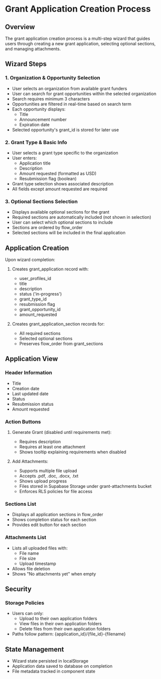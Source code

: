# Grant Application Creation Process

## Overview
The grant application creation process is a multi-step wizard that guides users through creating a new grant application, selecting optional sections, and managing attachments.

## Wizard Steps

### 1. Organization & Opportunity Selection
- User selects an organization from available grant funders
- User can search for grant opportunities within the selected organization
- Search requires minimum 3 characters
- Opportunities are filtered in real-time based on search term
- Each opportunity displays:
  - Title
  - Announcement number
  - Expiration date
- Selected opportunity's grant_id is stored for later use

### 2. Grant Type & Basic Info
- User selects a grant type specific to the organization
- User enters:
  - Application title
  - Description
  - Amount requested (formatted as USD)
  - Resubmission flag (boolean)
- Grant type selection shows associated description
- All fields except amount requested are required

### 3. Optional Sections Selection
- Displays available optional sections for the grant
- Required sections are automatically included (not shown in selection)
- User can select which optional sections to include
- Sections are ordered by flow_order
- Selected sections will be included in the final application

## Application Creation
Upon wizard completion:
1. Creates grant_application record with:
   - user_profiles_id
   - title
   - description
   - status ('in-progress')
   - grant_type_id
   - resubmission flag
   - grant_opportunity_id
   - amount_requested

2. Creates grant_application_section records for:
   - All required sections
   - Selected optional sections
   - Preserves flow_order from grant_sections

## Application View

### Header Information
- Title
- Creation date
- Last updated date
- Status
- Resubmission status
- Amount requested

### Action Buttons
1. Generate Grant (disabled until requirements met):
   - Requires description
   - Requires at least one attachment
   - Shows tooltip explaining requirements when disabled

2. Add Attachments:
   - Supports multiple file upload
   - Accepts .pdf, .doc, .docx, .txt
   - Shows upload progress
   - Files stored in Supabase Storage under grant-attachments bucket
   - Enforces RLS policies for file access

### Sections List
- Displays all application sections in flow_order
- Shows completion status for each section
- Provides edit button for each section

### Attachments List
- Lists all uploaded files with:
  - File name
  - File size
  - Upload timestamp
- Allows file deletion
- Shows "No attachments yet" when empty

## Security
### Storage Policies
- Users can only:
  - Upload to their own application folders
  - View files in their own application folders
  - Delete files from their own application folders
- Paths follow pattern: {application_id}/{file_id}-{filename}

## State Management
- Wizard state persisted in localStorage
- Application data saved to database on completion
- File metadata tracked in component state